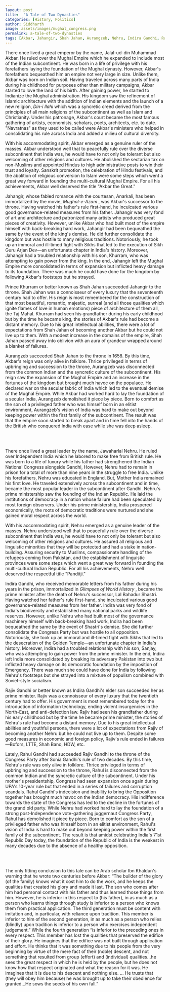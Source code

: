 ```yaml
---
layout: post
title:  "A Tale of Two Dynasties"
categories: [History, Politics]
author: Siddharth
image: assets/images/mughal_congress.png
permalink: a-tale-of-two-dynasties
tags: [Akbar, Jahangir, Shah Jahan, Aurangzeb, Nehru, Indira Gandhi, Rajiv Gandhi, Rahul Gandhi, Ibn Khaldun]
---
```

There once lived a great emperor by the name, Jalal-ud-din Muhammad Akbar. He ruled over the Mughal Empire which he expanded to include most of the Indian subcontinent. He was born in a life of privilege with his forefathers laying the foundation of the Mughal dynasty. However, Akbar's forefathers bequeathed him an empire not very large in size. Unlike them, Akbar was born on Indian soil. Having traveled across many parts of India during his childhood for purposes other than military campaigns, Akbar started to love the land of his birth. After gaining power, he started to Indianize the Mughal administration. His kingdom saw the refinement of Islamic architecture with the addition of Indian elements and the launch of a new religion, <i> Din-i Ilahi </i> which was a syncretic creed derived from the principles of all main religions of the subcontinent as well as Islam and Christianity. Under his patronage, Akbar's court became the most famous gathering of artists, economists, scholars, poets, architects, etc. to date. "Navratnas" as they used to be called were Akbar's ministers who helped in consolidating his rule across India and added a milieu of cultural diversity. 

With his accommodating spirit, Akbar emerged as a genuine ruler of the masses. Akbar understood well that to peacefully rule over the diverse subcontinent that India was, he would have to not only be tolerant but also welcoming of other religions and cultures. He abolished the sectarian tax on non-Muslims and appointed Hindus to high administrative posts to win their trust and loyalty. Sanskrit promotion, the celebration of Hindu festivals, and the abolition of religious conversion to Islam were some steps which went a great way forward in founding the multi-cultural Mughal Empire. For all his achievements, Akbar well deserved the title "Akbar the Great."

Jahangir, whose fabled romance with the courtesan, Anarkali, has been immortalized by the movie, <i> Mughal-e-Azam </i>, was Akbar's successor to the throne. Having watched his father's rule first-hand, he inculcated various good governance-related measures from his father. Jahangir was very fond of art and architecture and patronized many artists who produced great pieces of creativity. However, unlike Akbar who had built most of the empire himself with back-breaking hard work, Jahangir had been bequeathed the same by the event of the king's demise. He did further consolidate the kingdom but was hostile to many religious traditions. Notoriously, he took up an immoral and ill-timed fight with Sikhs that led to the execution of Sikh Guru Arjan Dev—an unfortunate chapter in India's history. Moreover, Jahangir had a troubled relationship with his son, Khurram, who was attempting to gain power from the king. In the end, Jahangir left the Mughal Empire more consolidated in terms of expansion but inflicted heavy damage to its foundation. There was much he could have done for the kingdom by following Akbar's footsteps but he strayed.

Prince Khurram or better known as Shah Jahan succeeded Jahangir to the throne. Shah Jahan was a connoisseur of every luxury that the seventeenth century had to offer. His reign is most remembered for the construction of that most beautiful, romantic, majestic, surreal (and all those qualities which ignite flames of love in human emotions) piece of architecture of them all, the Taj Mahal. Khurram had seen his grandfather during his early childhood but by the time he became king, the stories of Akbar's rule had become a distant memory. Due to his great intellectual abilities, there were a lot of expectations from Shah Jahan of becoming another Akbar but he could not live up to them. With a modest increase in the domains of the empire, Shah Jahan passed away into oblivion with an aura of grandeur wrapped around a blanket of failures.

Aurangzeb succeeded Shah Jahan to the throne in 1658. By this time, Akbar's reign was only alive in folklore. Thrice privileged in terms of upbringing and succession to the throne, Aurangzeb was disconnected from the common Indian and the syncretic culture of the subcontinent. His reign saw the expansion of the Mughal Empire and an increase in the fortunes of the kingdom but brought much havoc on the populace. He declared war on the secular fabric of India which led to the eventual demise of the Mughal Empire. While Akbar had worked hard to lay the foundation of a secular India, Aurangzeb demolished it piece by piece. Born to comfort as the son of a privileged father who was himself born in an elitist environment, Aurangzeb's vision of India was hard to make out beyond keeping power within the first family of the subcontinent. The result was that the empire soon started to break apart and in time fell into the hands of the British who conquered India with ease while she was deep asleep.

<div class="paragraph"><p><br>
<br></p></div>

There once lived a great leader by the name, Jawaharlal Nehru. He ruled over Independent India which he labored to make free from British rule. He was born to a life of luxury while his father had strengthened the Indian National Congress alongside Gandhi, However, Nehru had to remain in prison for a total of more than nine years in the struggle to free India. Unlike his forefathers, Nehru was educated in England. But, Mother India remained his first love. He traveled extensively across the subcontinent and in time, became the most popular leader in the subcontinent after Gandhi. Nehru's prime ministership saw the founding of the Indian Republic. He laid the institutions of democracy in a nation whose failure had been speculated by most foreign observers. Under his prime ministership, India prospered economically, the roots of democratic traditions were nurtured and she gained moral respect across the world.

With his accommodating spirit, Nehru emerged as a genuine leader of the masses. Nehru understood well that to peacefully rule over the diverse subcontinent that India was, he would have to not only be tolerant but also welcoming of other religions and cultures. He assured all religious and linguistic minorities that they will be protected and had a stake in nation-building. Assuring security to Muslims, compassionate handling of the refugees coming from Pakistan, and the establishment of linguistic provinces were some steps which went a great way forward in founding the multi-cultural Indian Republic. For all his achievements, Nehru well deserved the respectful title "Panditji."

Indira Gandhi, who received memorable letters from his father during his years in the prison, immortalized in <i> Glimpses of World History </i>, became the prime minister after the death of Nehru's successor, Lal Bahadur Shastri. Having watched her father's rule first-hand, she inculcated various good governance-related measures from her father. Indira was very fond of India's biodiversity and established many national parks and wildlife reserves. However, unlike Nehru who had built most of the governance machinery himself with back-breaking hard work, Indira had been bequeathed the same by the event of Shastri's demise. She did further consolidate the Congress Party but was hostile to all opposition. Notoriously, she took up an immoral and ill-timed fight with Sikhs that led to the desecration of the Golden Temple—an unfortunate chapter in India's history. Moreover, Indira had a troubled relationship with his son, Sanjay, who was attempting to gain power from the prime minister. In the end, Indira left India more consolidated by breaking its adversary Pakistan into two but inflicted heavy damage on its democratic foundation by the imposition of Emergency. There was much she could have done for India by following Nehru's footsteps but she strayed into a mixture of populism combined with Soviet-style socialism.

Rajiv Gandhi or better known as Indira Gandhi's elder son succeeded her as prime minister. Rajiv was a connoisseur of every luxury that the twentieth century had to offer. His government is most remembered today for the introduction of information technology, ending violent insurgencies in the North-East, and anti-defection law. Rajiv had seen his grandfather during his early childhood but by the time he became prime minister, the stories of Nehru's rule had become a distant memory. Due to his great intellectual abilities and youthful persona, there were a lot of expectations from Rajiv of becoming another Nehru but he could not live up to them. Despite some good measures in economic and foreign policy, Rajiv's rule ended in failures—Bofors, LTTE, Shah Bano, HDW, etc.

Lately, Rahul Gandhi had succeeded Rajiv Gandhi to the throne of the Congress Party after Sonia Gandhi's rule of two decades. By this time, Nehru's rule was only alive in folklore. Thrice privileged in terms of upbringing and succession to the throne, Rahul is disconnected from the common Indian and the syncretic culture of the subcontinent. Under his mother's presidentship, Congress had seen expansion once again during UPA's 10-year rule but that ended in a series of failures and corruption scandals. Rahul Gandhi's indecision and inability to bring the Opposition together has brought much havoc on the Indian democracy. His indifference towards the state of the Congress has led to the decline in the fortunes of the grand old party. While Nehru had worked hard to lay the foundation of a strong post-Independence vote-gathering juggernaut Congress Party, Rahul has demolished it piece by piece. Born to comfort as the son of a privileged father who was himself born in an elitist environment, Rahul's vision of India is hard to make out beyond keeping power within the first family of the subcontinent. The result is that amidst celebrating India's 71st Republic Day today, the foundation of the Republic of India is the weakest in many decades due to the absence of a healthy opposition.

<div class="paragraph"><p><br>
<br></p></div>

The only fitting conclusion to this tale can be Arab scholar Ibn Khaldun's warning that he wrote two centuries before Akbar: “The builder of the glory (of the family) knows what it cost him to do the work, and he keeps the qualities that created his glory and made it last. The son who comes after him had personal contact with his father and thus learned those things from him. However, he is inferior in this respect to (his father), in as much as a person who learns things through study is inferior to a person who knows them from practical application. The third generation must be content with imitation and, in particular, with reliance upon tradition. This member is inferior to him of the second generation, in as much as a person who relies (blindly) upon tradition is inferior to a person who exercises independent judgement.” While the fourth generation “is inferior to the preceding ones in every respect. This member has lost the qualities that preserved the edifice of their glory. He imagines that the edifice was not built through application and effort. He thinks that it was something due to his people from the very beginning by virtue of the mere fact of their (noble) descent, and not something that resulted from group (effort) and (individual) qualities...he sees the great respect in which he is held by the people, but he does not know how that respect originated and what the reason for it was. He imagines that it is due to his descent and nothing else. … He trusts that (they will obey him because) he was brought up to take their obedience for granted...He sows the seeds of his own fall."